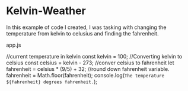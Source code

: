 # Kelvin-Weather
In this example of code I created, I was tasking with changing the temperature from kelvin to celusius and finding the fahrenheit.

app.js

//current temperature in kelvin
const kelvin = 100; 
//Converting kelvin to celsius
const celsius = kelvin - 273;
//conver celsius to fahrenheit
let fahrenheit = celsius * (9/5) + 32;
//round down fahrenheit variable.
fahrenheit = Math.floor(fahrenheit);
console.log(`The temperature ${fahrenheit} degrees fahrenheit.`);
